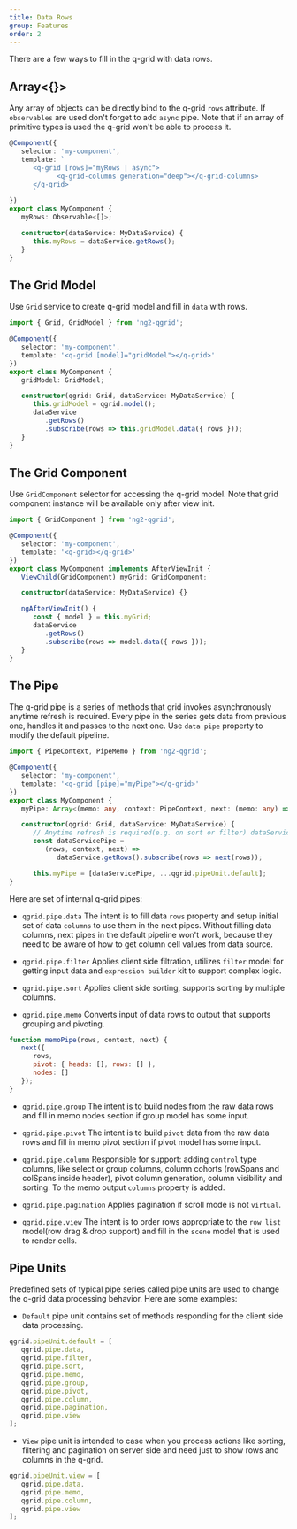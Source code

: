 ```yaml
---
title: Data Rows
group: Features
order: 2
---
```


There are a few ways to fill in the q-grid with data rows.

## Array<{}>

Any array of objects can be directly bind to the q-grid `rows` attribute. If `observables` are used don't forget to add `async` pipe. Note that if an array of primitive types is used the q-grid won't be able to process it.

```typescript
@Component({
   selector: 'my-component',
   template: `
      <q-grid [rows]="myRows | async">
            <q-grid-columns generation="deep"></q-grid-columns>
      </q-grid>
      `
})
export class MyComponent {
   myRows: Observable<[]>;

   constructor(dataService: MyDataService) {
      this.myRows = dataService.getRows();
   }
}
```

## The Grid Model

Use `Grid` service to create q-grid model and fill in `data` with rows.

```typescript
import { Grid, GridModel } from 'ng2-qgrid';

@Component({
   selector: 'my-component',
   template: '<q-grid [model]="gridModel"></q-grid>'
})
export class MyComponent {
   gridModel: GridModel;

   constructor(qgrid: Grid, dataService: MyDataService) {
      this.gridModel = qgrid.model();
      dataService
         .getRows()
         .subscribe(rows => this.gridModel.data({ rows }));
   }
}
```

## The Grid Component

Use `GridComponent` selector for accessing the q-grid model. Note that grid component instance will be available only after view init.

```typescript
import { GridComponent } from 'ng2-qgrid';

@Component({
   selector: 'my-component',
   template: '<q-grid></q-grid>'
})
export class MyComponent implements AfterViewInit {
   ViewChild(GridComponent) myGrid: GridComponent;

   constructor(dataService: MyDataService) {}

   ngAfterViewInit() {
      const { model } = this.myGrid;
      dataService
         .getRows()
         .subscribe(rows => model.data({ rows }));
   }
}
```

## The Pipe

The q-grid pipe is a series of methods that grid invokes asynchronously anytime refresh is required. Every pipe in the series gets data from previous one, handles it and passes to the next one. Use `data pipe` property to modify the default pipeline.

```typescript
import { PipeContext, PipeMemo } from 'ng2-qgrid';

@Component({
   selector: 'my-component',
   template: '<q-grid [pipe]="myPipe"></q-grid>'
})
export class MyComponent {
   myPipe: Array<(memo: any, context: PipeContext, next: (memo: any) => void)>;

   constructor(qgrid: Grid, dataService: MyDataService) {
      // Anytime refresh is required(e.g. on sort or filter) dataServicePipe will be called.
      const dataServicePipe = 
         (rows, context, next) =>
            dataService.getRows().subscribe(rows => next(rows));

      this.myPipe = [dataServicePipe, ...qgrid.pipeUnit.default];
}
```

Here are set of internal q-grid pipes:

* `qgrid.pipe.data` 
The intent is to fill data `rows` property and setup initial set of data `columns` to use them in the next pipes. Without filling data columns, next pipes in the default pipeline won't work, because they need to be aware of how to get column cell values from data source.  

* `qgrid.pipe.filter` 
Applies client side filtration, utilizes `filter` model for getting input data and `expression builder` kit to support complex logic.

* `qgrid.pipe.sort` 
Applies client side sorting, supports sorting by multiple columns.

* `qgrid.pipe.memo` 
Converts input of data rows to output that supports grouping and pivoting. 

```javascript
function memoPipe(rows, context, next) {
   next({
      rows,
      pivot: { heads: [], rows: [] },
      nodes: []
   });
}
```

* `qgrid.pipe.group` 
The intent is to build nodes from the raw data rows and fill in memo nodes section if group model has some input.

* `qgrid.pipe.pivot` 
The intent is to build `pivot` data from the raw data rows and fill in memo pivot section if pivot model has some input.

* `qgrid.pipe.column`
Responsible for support: adding `control` type columns, like select or group columns, column cohorts (rowSpans and colSpans inside header), pivot column generation, column visibility and sorting. To the memo output `columns` property is added.

* `qgrid.pipe.pagination`
Applies pagination if scroll mode is not `virtual`.

* `qgrid.pipe.view`
The intent is to order rows appropriate to the `row list` model(row drag & drop support) and fill in the `scene` model that is used to render cells.

## Pipe Units

Predefined sets of typical pipe series called pipe units are used to change the q-grid data processing behavior. Here are some examples:

* `Default` pipe unit contains set of methods responding for the client side data processing.

```typescript
qgrid.pipeUnit.default = [
   qgrid.pipe.data,
   qgrid.pipe.filter,
   qgrid.pipe.sort,
   qgrid.pipe.memo,
   qgrid.pipe.group,
   qgrid.pipe.pivot,
   qgrid.pipe.column,
   qgrid.pipe.pagination,
   qgrid.pipe.view
];
```

* `View` pipe unit is intended to case when you process actions like sorting, filtering and pagination on server side and need just to show rows and columns in the q-grid.

```typescript
qgrid.pipeUnit.view = [
   qgrid.pipe.data,
   qgrid.pipe.memo,
   qgrid.pipe.column,
   qgrid.pipe.view
];
```
